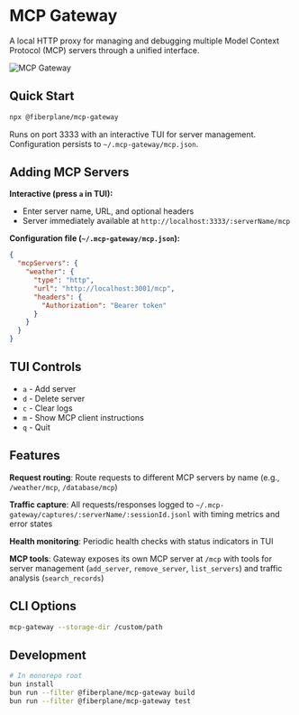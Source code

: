 # MCP Gateway

A local HTTP proxy for managing and debugging multiple Model Context Protocol (MCP) servers through a unified interface.

![MCP Gateway](https://raw.githubusercontent.com/fiberplane/mcp-gateway/main/assets/mcp-gateway.png)

## Quick Start

```bash
npx @fiberplane/mcp-gateway
```

Runs on port 3333 with an interactive TUI for server management. Configuration persists to `~/.mcp-gateway/mcp.json`.

## Adding MCP Servers

**Interactive (press `a` in TUI):**
- Enter server name, URL, and optional headers
- Server immediately available at `http://localhost:3333/:serverName/mcp`

**Configuration file (`~/.mcp-gateway/mcp.json`):**

```json
{
  "mcpServers": {
    "weather": {
      "type": "http",
      "url": "http://localhost:3001/mcp",
      "headers": {
        "Authorization": "Bearer token"
      }
    }
  }
}
```

## TUI Controls

- `a` - Add server
- `d` - Delete server
- `c` - Clear logs
- `m` - Show MCP client instructions
- `q` - Quit

## Features

**Request routing**: Route requests to different MCP servers by name (e.g., `/weather/mcp`, `/database/mcp`)

**Traffic capture**: All requests/responses logged to `~/.mcp-gateway/captures/:serverName/:sessionId.jsonl` with timing metrics and error states

**Health monitoring**: Periodic health checks with status indicators in TUI

**MCP tools**: Gateway exposes its own MCP server at `/mcp` with tools for server management (`add_server`, `remove_server`, `list_servers`) and traffic analysis (`search_records`)

## CLI Options

```bash
mcp-gateway --storage-dir /custom/path
```

## Development

```bash
# In monorepo root
bun install
bun run --filter @fiberplane/mcp-gateway build
bun run --filter @fiberplane/mcp-gateway test
```